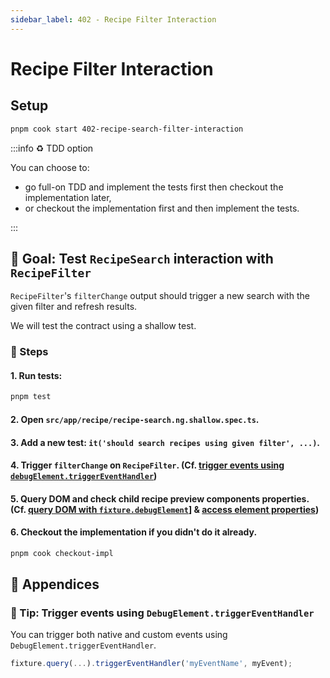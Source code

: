 ```yaml
---
sidebar_label: 402 - Recipe Filter Interaction
---
```


# Recipe Filter Interaction

## Setup

```sh
pnpm cook start 402-recipe-search-filter-interaction
```

:::info ♻️ TDD option

You can choose to:

- go full-on TDD and implement the tests first then checkout the implementation later,
- or checkout the implementation first and then implement the tests.

:::

## 🎯 Goal: Test `RecipeSearch` interaction with `RecipeFilter`

`RecipeFilter`'s `filterChange` output should trigger a new search with the given filter and refresh results.

We will test the contract using a shallow test.

### 📝 Steps

#### 1. Run tests:

```sh
pnpm test
```

#### 2. Open `src/app/recipe/recipe-search.ng.shallow.spec.ts`.

#### 3. Add a new test: `it('should search recipes using given filter', ...)`.

#### 4. Trigger `filterChange` on `RecipeFilter`. (Cf. [trigger events using `debugElement.triggerEventHandler`](#-tip-trigger-events-using-debugelementtriggereventhandler))

#### 5. Query DOM and check child recipe preview components properties. (Cf. [query DOM with `fixture.debugElement`](./302-recipe-search-integration.md#-tip-query-dom-with-fixturedebugelement)] & [access element properties](./303-recipe-search-shallow.md#-tip-access-element-properties))

#### 6. Checkout the implementation if you didn't do it already.

```sh
pnpm cook checkout-impl
```

## 📖 Appendices

### 🎁 Tip: Trigger events using `DebugElement.triggerEventHandler`

You can trigger both native and custom events using `DebugElement.triggerEventHandler`.

```ts
fixture.query(...).triggerEventHandler('myEventName', myEvent);
```
